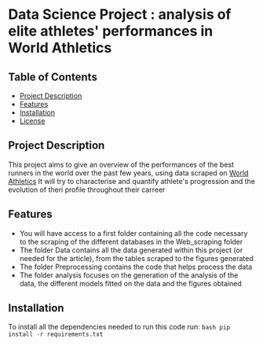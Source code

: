 # Data Science Project : analysis of elite athletes' performances in World Athletics

## Table of Contents
- [Project Description](#project-description)
- [Features](#features)
- [Installation](#installation)
- [License](#license)

## Project Description
This project aims to give an overview of the performances of the best runners in the world over the past few years, using data scraped on [World Athletics](https://worldathletics.org/) 
It will try to characterise and quantify athlete's progression and the evolution of theri profile throughout their carreer

## Features
- You will have access to a first folder containing all the code necessary to the scraping of the different databases in the Web_scraping folder
- The folder Data contains all the data generated within this project (or needed for the article), from the tables scraped to the figures generated
- The folder Preprocessing contains the code that helps process the data
- The folder analysis focuses on the generation of the analysis of the data, the different models fitted on the data and the figures obtained

## Installation

To install all the dependencies needed to run this code run:
    ```bash
    pip install -r requirements.txt
    ```

